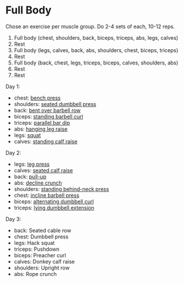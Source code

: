 # Full Body

Chose an exercise per muscle group. Do 2-4 sets of each, 10-12 reps.

1. Full body (chest, shoulders, back, biceps, triceps, abs, legs, calves)
2. Rest
3. Full body (legs, calves, back, abs, shoulders, chest, biceps, triceps)
4. Rest
5. Full body (back, chest, legs, triceps, biceps, calves, shoulders, abs)
6. Rest
7. Rest

Day 1:
- chest: [bench press](../exercises/chest/bench-press.md)
- shoulders: [seated dumbbell press](../exercises/shoulders/seated-dumbbell-press.md)
- back: [bent over barbell row](../exercises/back/bent-over-barbell-row.md)
- biceps: [standing barbell curl](../exercises/biceps/standing-barbell-curl.md)
- triceps: [parallel bar dip](../exercises/triceps/parallel-bar-dip.md)
- abs: [hanging leg raise](../exercises/abs/hanging-leg-raise.md)
- legs: [squat](../exercises/legs/squat.md)
- calves: [standing calf raise](../exercises/calves/standing-calf-raise.md)

Day 2:
- legs: [leg press](../exercises/legs/leg-press.md)
- calves: [seated calf raise](../exercises/calves/seated-calf-raise.md)
- back: [pull-up](../exercises/back/pull-up.md)
- abs: [decline crunch](../exercises/abs/decline-crunch.md)
- shoulders: [standing behind-neck press](../exercises/shoulders/standing-behind-neck-press.md)
- chest: [incline barbell press](../exercises/chest/incline-barbell-press.md)
- biceps: [alternating dumbbell curl](../exercises/biceps/alternating-dumbbell-curl.md)
- triceps: [lying dumbbell extension](../extension/triceps/lying-dumbbell-extension.md)

Day 3:
- back: Seated cable row
- chest: Dumbbell press
- legs: Hack squat
- triceps: Pushdown
- biceps: Preacher curl
- calves: Donkey calf raise
- shoulders: Upright row
- abs: Rope crunch
